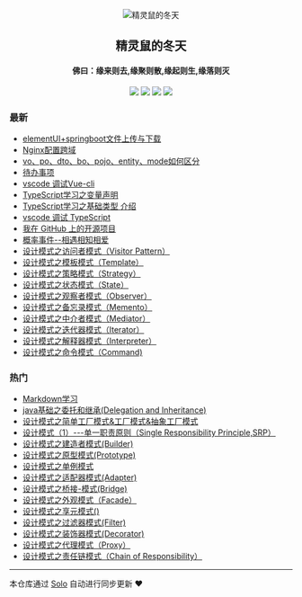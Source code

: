 <p align="center"><img alt="精灵鼠的冬天" src="https://static.b3log.org/images/brand/solo-32.png"></p><h2 align="center">
精灵鼠的冬天
</h2>

<h4 align="center">佛曰：缘来则去,缘聚则散,缘起则生,缘落则灭</h4>
<p align="center"><a title="精灵鼠的冬天" target="_blank" href="https://github.com/xiewensheng/solo-blog"><img src="https://img.shields.io/github/last-commit/xiewensheng/solo-blog.svg?style=flat-square&color=FF9900"></a>
<a title="GitHub repo size in bytes" target="_blank" href="https://github.com/xiewensheng/solo-blog"><img src="https://img.shields.io/github/repo-size/xiewensheng/solo-blog.svg?style=flat-square"></a>
<a title="Solo Version" target="_blank" href="https://github.com/b3log/solo/releases"><img src="https://img.shields.io/badge/solo-3.6.5-f1e05a.svg?style=flat-square&color=blueviolet"></a>
<a title="Hits" target="_blank" href="https://github.com/b3log/hits"><img src="https://hits.b3log.org/xiewensheng/solo-blog.svg"></a></p>

### 最新

* [elementUI+springboot文件上传与下载](http://www.stvarnik.top/articles/2019/11/15/1573808483588.html)
* [Nginx配置跨域](http://www.stvarnik.top/articles/2019/11/05/1572946510384.html)
* [vo、po、dto、bo、pojo、entity、mode如何区分](http://www.stvarnik.top/articles/2019/10/30/1572404847962.html)
* [待办事项](http://www.stvarnik.top/articles/2019/10/25/1571992002671.html)
* [vscode 调试Vue-cli](http://www.stvarnik.top/articles/2019/10/25/1571985786922.html)
* [TypeScript学习之变量声明](http://www.stvarnik.top/articles/2019/10/18/1571367645458.html)
* [TypeScript学习之基础类型 介绍](http://www.stvarnik.top/articles/2019/10/15/1571129361230.html)
* [vscode 调试 TypeScript](http://www.stvarnik.top/articles/2019/10/14/1571041485778.html)
* [我在 GitHub 上的开源项目](http://www.stvarnik.top/my-github-repos)
* [概率事件--相遇相知相爱](http://www.stvarnik.top/articles/2019/09/29/1569755374842.html)
* [设计模式之访问者模式（Visitor Pattern）](http://www.stvarnik.top/articles/2019/09/27/1569568864659.html)
* [设计模式之模板模式（Template）](http://www.stvarnik.top/articles/2019/09/27/1569568644847.html)
* [设计模式之策略模式（Strategy）](http://www.stvarnik.top/articles/2019/09/27/1569568235603.html)
* [设计模式之状态模式（State）](http://www.stvarnik.top/articles/2019/09/27/1569567989696.html)
* [设计模式之观察者模式（Observer）](http://www.stvarnik.top/articles/2019/09/27/1569567597375.html)
* [设计模式之备忘录模式（Memento）](http://www.stvarnik.top/articles/2019/09/27/1569567300650.html)
* [设计模式之中介者模式（Mediator）](http://www.stvarnik.top/articles/2019/09/27/1569567005706.html)
* [设计模式之迭代器模式（Iterator）](http://www.stvarnik.top/articles/2019/09/27/1569566737361.html)
* [设计模式之解释器模式（Interpreter）](http://www.stvarnik.top/articles/2019/09/27/1569566439834.html)
* [设计模式之命令模式（Command)](http://www.stvarnik.top/articles/2019/09/27/1569564561820.html)

### 热门

* [Markdown学习](http://www.stvarnik.top/articles/2019/07/19/1563524101996.html)
* [java基础之委托和继承(Delegation and Inheritance)](http://www.stvarnik.top/articles/2019/07/30/1564476856848.html)
* [设计模式之简单工厂模式&工厂模式&抽象工厂模式](http://www.stvarnik.top/articles/2019/09/19/1568875810067.html)
* [设计模式（1）---单一职责原则（Single Responsibility Principle,SRP）](http://www.stvarnik.top/articles/2019/07/30/1564470105093.html)
* [设计模式之建造者模式(Builder)](http://www.stvarnik.top/articles/2019/09/25/1569381141394.html)
* [设计模式之原型模式(Prototype)](http://www.stvarnik.top/articles/2019/09/25/1569392286480.html)
* [设计模式之单例模式](http://www.stvarnik.top/articles/2019/09/19/1568883598621.html)
* [设计模式之适配器模式(Adapter)](http://www.stvarnik.top/articles/2019/09/26/1569479645882.html)
* [设计模式之桥接-模式(Bridge)](http://www.stvarnik.top/articles/2019/09/26/1569483981498.html)
* [设计模式之外观模式（Facade）](http://www.stvarnik.top/articles/2019/09/27/1569552697889.html)
* [设计模式之享元模式()](http://www.stvarnik.top/articles/2019/09/27/1569563591520.html)
* [设计模式之过滤器模式(Filter)](http://www.stvarnik.top/articles/2019/09/26/1569486352398.html)
* [设计模式之装饰器模式(Decorator)](http://www.stvarnik.top/articles/2019/09/26/1569487707788.html)
* [设计模式之代理模式（Proxy）](http://www.stvarnik.top/articles/2019/09/27/1569563965326.html)
* [设计模式之责任链模式（Chain of Responsibility）](http://www.stvarnik.top/articles/2019/09/27/1569564334665.html)



---

本仓库通过 [Solo](https://github.com/b3log/solo) 自动进行同步更新 ❤️ 